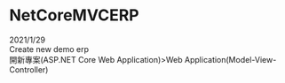# NetCoreMVCERP
2021/1/29</br>
  Create new demo erp</br>
  開新專案(ASP.NET Core Web Application)>Web Application(Model-View-Controller)</br>
